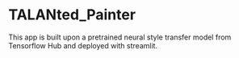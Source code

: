 # TALANted_Painter
This app is built upon a pretrained neural style transfer model from Tensorflow Hub and deployed with streamlit.
